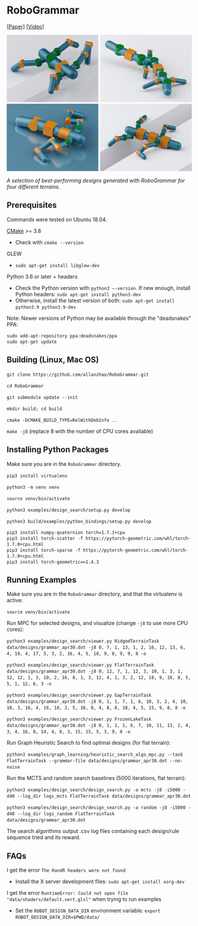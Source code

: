 # RoboGrammar

\[[Paper](https://cdfg.mit.edu/assets/files/robogrammar.pdf)\] \[[Video](https://www.youtube.com/watch?v=JmuLW5So4FU)\]

![](media/optimized.jpg)

*A selection of best-performing designs generated with RoboGrammar for four different terrains.*

## Prerequisites

Commands were tested on Ubuntu 18.04.

[CMake](https://cmake.org/download/) >= 3.8
* Check with `cmake --version`

GLEW
* `sudo apt-get install libglew-dev`

Python 3.6 or later + headers
* Check the Python version with `python3 —-version`. If new enough, install Python headers: `sudo apt-get install python3-dev`
* Otherwise, install the latest version of both: `sudo apt-get install python3.9 python3.9-dev`

Note: Newer versions of Python may be available through the "deadsnakes" PPA:

```
sudo add-apt-repository ppa:deadsnakes/ppa
sudo apt-get update
```

## Building (Linux, Mac OS)

`git clone https://github.com/allanzhao/RoboGrammar.git`

`cd RoboGrammar`

`git submodule update --init`

`mkdir build; cd build`

`cmake -DCMAKE_BUILD_TYPE=RelWithDebInfo ..`

`make -j8` (replace 8 with the number of CPU cores available)

## Installing Python Packages

Make sure you are in the `RoboGrammar` directory.

`pip3 install virtualenv`

`python3 -m venv venv`

`source venv/bin/activate`

`python3 examples/design_search/setup.py develop`

`python3 build/examples/python_bindings/setup.py develop`

```
pip3 install numpy-quaternion torch=1.7.1+cpu
pip3 install torch-scatter -f https://pytorch-geometric.com/whl/torch-1.7.0+cpu.html
pip3 install torch-sparse -f https://pytorch-geometric.com/whl/torch-1.7.0+cpu.html
pip3 install torch-geometric==1.4.3
```

## Running Examples

Make sure you are in the `RoboGrammar` directory, and that the virtualenv is active:

`source venv/bin/activate`

Run MPC for selected designs, and visualize (change `-j8` to use more CPU cores):

`python3 examples/design_search/viewer.py RidgedTerrainTask data/designs/grammar_apr30.dot -j8 0, 7, 1, 13, 1, 2, 16, 12, 13, 6, 4, 19, 4, 17, 5, 3, 2, 16, 4, 5, 18, 9, 8, 9, 9, 8 -o`

`python3 examples/design_search/viewer.py FlatTerrainTask data/designs/grammar_apr30.dot -j8 0, 12, 7, 1, 12, 3, 10, 1, 3, 1, 12, 12, 1, 3, 10, 2, 16, 8, 1, 3, 12, 4, 1, 3, 2, 12, 18, 9, 18, 8, 5, 5, 1, 12, 6, 3 -o`

`python3 examples/design_search/viewer.py GapTerrainTask data/designs/grammar_apr30.dot -j8 0, 1, 1, 7, 1, 6, 10, 3, 2, 4, 10, 10, 3, 16, 4, 16, 18, 2, 5, 16, 8, 4, 8, 8, 18, 4, 5, 15, 9, 8, 8 -o`

`python3 examples/design_search/viewer.py FrozenLakeTask data/designs/grammar_apr30.dot -j8 0, 1, 1, 1, 6, 7, 10, 11, 13, 2, 4, 3, 4, 16, 8, 14, 4, 8, 3, 15, 15, 5, 3, 9, 8 -o`

Run Graph Heuristic Search to find optimal designs (for flat terrain):

`python3 examples/graph_learning/heuristic_search_algo_mpc.py --task FlatTerrainTask --grammar-file data/designs/grammar_apr30.dot --no-noise`

Run the MCTS and random search baselines (5000 iterations, flat terrain):

`python3 examples/design_search/design_search.py -a mcts -j8 -i5000 -d40 --log_dir logs_mcts FlatTerrainTask data/designs/grammar_apr30.dot`

`python3 examples/design_search/design_search.py -a random -j8 -i5000 -d40 --log_dir logs_random FlatTerrainTask data/designs/grammar_apr30.dot`

The search algorithms output .csv log files containing each design/rule sequence tried and its reward.

## FAQs

I get the error `The RandR headers were not found`
* Install the X server development files: `sudo apt-get install xorg-dev`

I get the error `RuntimeError: Could not open file "data/shaders/default.vert.glsl"` when trying to run examples
* Set the `ROBOT_DESIGN_DATA_DIR` environment variable: `export ROBOT_DESIGN_DATA_DIR=$PWD/data/`
